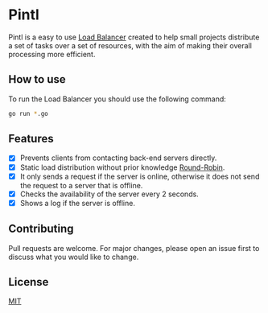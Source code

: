 # Pintl

Pintl is a easy to use [Load Balancer](https://en.wikipedia.org/wiki/Load_balancing_(computing)#Server-side_load_balancers) created to help small projects distribute a set of tasks over a set of resources, with the aim of making their overall processing more efficient.

## How to use

To run the Load Balancer you should use the following command:

```bash
go run *.go
```

## Features

* [X] Prevents clients from contacting back-end servers directly.
* [X] Static load distribution without prior knowledge [Round-Robin](https://en.wikipedia.org/wiki/Round-robin_scheduling).
* [X] It only sends a request if the server is online, otherwise it does not send the request to a server that is offline.
* [X] Checks the availability of the server every 2 seconds.
* [X] Shows a log if the server is offline.

## Contributing
Pull requests are welcome. For major changes, please open an issue first to discuss what you would like to change.

## License
[MIT](https://choosealicense.com/licenses/mit/)
